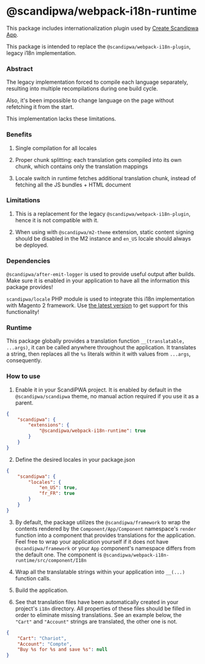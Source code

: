 # @scandipwa/webpack-i18n-runtime

This package includes internationalization plugin used by [Create Scandipwa App](https://github.com/scandipwa/create-scandipwa-app).

This package is intended to replace the `@scandipwa/webpack-i18n-plugin`, legacy i18n implementation.

### Abstract

The legacy implementation forced to compile each language separately, resulting into multiple recompilations during one build cycle.

Also, it's been impossible to change language on the page without refetching it from the start.

This implementation lacks these limitations.

### Benefits

1. Single compilation for all locales

2. Proper chunk splitting: each translation gets compiled into its own chunk, which contains only the translation mappings

3. Locale switch in runtime fetches additional translation chunk, instead of fetching all the JS bundles + HTML document

### Limitations

1. This is a replacement for the legacy `@scandipwa/webpack-i18n-plugin`, hence it is not compatible with it.

2. When using with `@scandipwa/m2-theme` extension, static content signing should be disabled in the M2 instance and `en_US` locale should always be deployed.

### Dependencies

`@scandipwa/after-emit-logger` is used to provide useful output after builds. Make sure it is enabled in your application to have all the information this package provides!

`scandipwa/locale` PHP module is used to integrate this i18n implementation with Magento 2 framework. Use [the latest version](https://github.com/scandipwa/locale) to get support for this functionality!

### Runtime

This package globally provides a translation function `__(translatable, ...args)`, it can be called anywhere throughout the application. It translates a string, then replaces all the `%s` literals within it with values from `...args`, consequently.

### How to use

1. Enable it in your ScandiPWA project. It is enabled by default in the `@scandipwa/scandipwa` theme, no manual action required if you use it as a parent.

```json
{
    "scandipwa": {
        "extensions": {
            "@scandipwa/webpack-i18n-runtime": true
        }
    }
}
```

2. Define the desired locales in your package.json

```json
{
    "scandipwa": {
        "locales": {
            "en_US": true,
            "fr_FR": true
        }
    }
}
```

3. By default, the package utilizes the `@scandipwa/framework` to wrap the contents rendered by the `Component/App/Component` namespace's `render` function into a component that provides translations for the application. Feel free to wrap your application yourself if it does not have `@scandipwa/framework` or your `App` component's namespace differs from the default one. The component is `@scandipwa/webpack-i18n-runtime/src/component/I18n`

4. Wrap all the translatable strings within your application into `__(...)` function calls.

5. Build the application.

6. See that translation files have been automatically created in your project's `i18n` directory. All properties of these files should be filled in order to eliminate missing translations. See an example below, the `"Cart"` and `"Account"` strings are translated, the other one is not.

```json
{
    "Cart": "Chariot",
    "Account": "Compte",
    "Buy %s for %s and save %s": null
}
```

